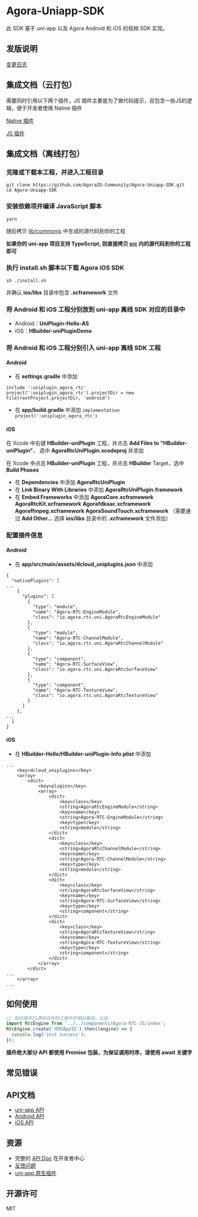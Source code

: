 # Agora-Uniapp-SDK

此 SDK 基于 uni-app 以及 Agora Android 和 iOS 的视频 SDK 实现。

## 发版说明
[变更日志](CHANGELOG.md)

## 集成文档（云打包）

需要同时引用以下两个插件，JS 插件主要是为了做代码提示，且包含一些JS的逻辑，便于开发者使用 Native 插件

[Native 插件](https://ext.dcloud.net.cn/plugin?id=3720)

[JS 插件](https://ext.dcloud.net.cn/plugin?id=3741)

## 集成文档（离线打包）

### 克隆或下载本工程，并进入工程目录

```shell
git clone https://github.com/AgoraIO-Community/Agora-Uniapp-SDK.git
cd Agora-Uniapp-SDK
```

### 安装依赖项并编译 JavaScript 脚本

```shell
yarn
```

随后拷贝 [lib/commonjs](lib/commonjs) 中生成的源代码到你的工程

**如果你的 uni-app 项目支持 TypeScript, 则直接拷贝 [src](https://github.com/AgoraIO-Community/Agora-Uniapp-SDK/tree/master/src) 内的源代码到你的工程即可**

### 执行 **install.sh** 脚本以下载 Agora iOS SDK

```shell
sh ./install.sh
```

并确认 **ios/libs** 目录中包含 **.xcframework** 文件

### 将 Android 和 iOS 工程分别放到 uni-app 离线 SDK 对应的目录中

* Android：**UniPlugin-Hello-AS**
* iOS：**HBuilder-uniPluginDemo**

### 将 Android 和 iOS 工程分别引入 uni-app 离线 SDK 工程

#### Android

* 在 **settings.gradle** 中添加
```
include ':uniplugin_agora_rtc'
project(':uniplugin_agora_rtc').projectDir = new File(rootProject.projectDir, 'android')
```

* 在 **app/build.gradle** 中添加 `implementation project(':uniplugin_agora_rtc')`

#### iOS

在 Xcode 中右键 **HBuilder-uniPlugin** 工程，并点击 **Add Files to "HBuilder-uniPlugin"**， 选中 **AgoraRtcUniPlugin.xcodeproj** 并添加

在 Xcode 中点击 **HBuilder-uniPlugin** 工程，并点击 **HBuilder** Target，选中 **Build Phases**

* 在 **Dependencies** 中添加 **AgoraRtcUniPlugin**
* 在 **Link Binary With Libraries** 中添加 **AgoraRtcUniPlugin.framework**
* 在 **Embed Frameworks** 中添加 **AgoraCore.xcframework** **AgoraRtcKit.xcframework** **Agorafdkaac.xcframework** **Agoraffmpeg.xcframework** **AgoraSoundTouch.xcframework** （需要通过 **Add Other...** 选择 **ios/libs** 目录中的 **.xcframework** 文件添加）

### 配置插件信息

#### Android

* 在 **app/src/main/assets/dcloud_uniplugins.json** 中添加
```
{
  "nativePlugins": [
...
    {
      "plugins": [
        {
          "type": "module",
          "name": "Agora-RTC-EngineModule",
          "class": "io.agora.rtc.uni.AgoraRtcEngineModule"
        },
        {
          "type": "module",
          "name": "Agora-RTC-ChannelModule",
          "class": "io.agora.rtc.uni.AgoraRtcChannelModule"
        },
        {
          "type": "component",
          "name": "Agora-RTC-SurfaceView",
          "class": "io.agora.rtc.uni.AgoraRtcSurfaceView"
        },
        {
          "type": "component",
          "name": "Agora-RTC-TextureView",
          "class": "io.agora.rtc.uni.AgoraRtcTextureView"
        }
      ]
    },
...
  ]
}    
```

#### iOS

* 在 **HBuilder-Hello/HBuilder-uniPlugin-Info.plist** 中添加
```
...
	<key>dcloud_uniplugins</key>
	<array>	
        <dict>
            <key>plugins</key>
            <array>
                <dict>
                    <key>class</key>
                    <string>AgoraRtcEngineModule</string>
                    <key>name</key>
                    <string>Agora-RTC-EngineModule</string>
                    <key>type</key>
                    <string>module</string>
                </dict>
                <dict>
                    <key>class</key>
                    <string>AgoraRtcChannelModule</string>
                    <key>name</key>
                    <string>Agora-RTC-ChannelModule</string>
                    <key>type</key>
                    <string>module</string>
                </dict>
                <dict>
                    <key>class</key>
                    <string>AgoraRtcSurfaceView</string>
                    <key>name</key>
                    <string>Agora-RTC-SurfaceView</string>
                    <key>type</key>
                    <string>component</string>
                </dict>
                <dict>
                    <key>class</key>
                    <string>AgoraRtcTextureView</string>
                    <key>name</key>
                    <string>Agora-RTC-TextureView</string>
                    <key>type</key>
                    <string>component</string>
                </dict>
            </array>
        </dict>
...
	</array>
...
```

## 如何使用

```javascript
// 指向插件JS源码在你的工程中的相对路径，比如
import RtcEngine from '../../components/Agora-RTC-JS/index';
RtcEngine.create('你的AppID').then((engine) => {
  console.log('init success');
});
```

**插件绝大部分 API 都使用 Promise 包装，为保证调用时序，请使用 await 关键字**

## 常见错误

## API文档

* [uni-app API](https://docs.agora.io/cn/Interactive%20Broadcast/API%20Reference/react_native/index.html)
* [Android API](https://docs.agora.io/cn/Interactive%20Broadcast/API%20Reference/java/index.html)
* [iOS API](https://docs.agora.io/cn/Interactive%20Broadcast/API%20Reference/oc/docs/headers/Agora-Objective-C-API-Overview.html)

## 资源

* 完整的 [API Doc](https://docs.agora.io/cn/) 在开发者中心
* [反馈问题](https://github.com/AgoraIO-Community/Agora-Uniapp-SDK/issues)
* [uni-app 原生插件](https://nativesupport.dcloud.net.cn/NativePlugin/README)

## 开源许可

MIT
